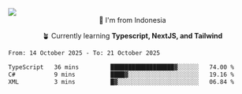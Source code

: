 
<img align = "center" src="https://readme-typing-svg.herokuapp.com?font=Fira+Code&size=25&pause=1000&color=00F713&center=true&vCenter=true&random=false&width=850&height=70&lines=Hi+There+%F0%9F%91%8B%2C+Im+Julian+Caesar;"/>
<br>

<div align = "center">
  📌 I'm from Indonesia
  
  🪴 Currently learning **Typescript, NextJS, and Tailwind**
</div>

<!--START_SECTION:waka-->

```txt
From: 14 October 2025 - To: 21 October 2025

TypeScript   36 mins         ██████████████████▓░░░░░░   74.00 %
C#           9 mins          ████▓░░░░░░░░░░░░░░░░░░░░   19.16 %
XML          3 mins          █▓░░░░░░░░░░░░░░░░░░░░░░░   06.84 %
```

<!--END_SECTION:waka-->
